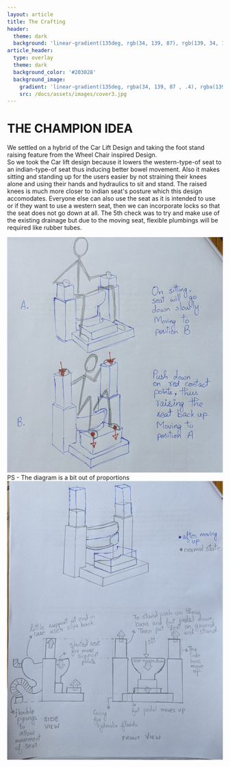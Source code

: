 ```yaml
---
layout: article
title: The Crafting
header:
  theme: dark
  background: 'linear-gradient(135deg, rgb(34, 139, 87), rgb(139, 34, 139))'
article_header:
  type: overlay
  theme: dark
  background_color: '#203028'
  background_image:
    gradient: 'linear-gradient(135deg, rgba(34, 139, 87 , .4), rgba(139, 34, 139, .4))'
    src: /docs/assets/images/cover3.jpg
---
```

# THE CHAMPION IDEA
We settled on a hybrid of the Car Lift Design and taking the foot stand raising feature from the Wheel Chair inspired Design.         
So we took the Car lift design because it lowers the western-type-of seat to an indian-type-of seat thus inducing better bowel movement. Also it makes sitting and standing up for the users easier by not straining their knees alone and using their hands and hydraulics to sit and stand. The raised knees is much more closer to indian seat's posture which this design accomodates. Everyone else can also use the seat as it is intended to use or if they want to use a western seat, then we can incorporate locks so that the seat does not go down at all. The 5th check was to try and make use of the existing drainage but due to the moving seat, flexible plumbings will be required like rubber tubes. 

<img class="image image--lg" src="https://github.com/AayushKadam/Design-and-Innovation/blob/master/assets/images/sketches/PXL_20201214_142303094.jpg?raw=1"/>
PS - The diagram is a bit out of proportions
<img class="image image--lg" src="https://github.com/AayushKadam/Design-and-Innovation/blob/master/assets/images/sketches/PXL_20201214_141156647.jpg?raw=1"/>
